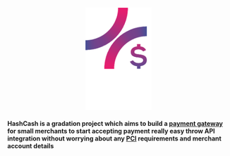 <p align="center">
  <img width="150" hight="150" src="/Images/Logo/Asset logo 1 2.svg" />
<p/>

<!-- <h1 align="center"> Hashcash</h1> -->
 
 
<!-- 

 -->



#### HashCash is a gradation project which aims to build a [payment gateway](https://en.wikipedia.org/wiki/Payment_gateway) for small merchants to start accepting payment really easy throw API integration without worrying about any [PCI](https://www.pcisecuritystandards.org/) requirements and merchant account details


